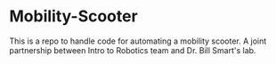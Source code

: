 # Mobility-Scooter
This is a repo to handle code for automating a mobility scooter. A joint partnership between Intro to Robotics team and Dr. Bill Smart's lab.
